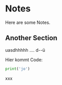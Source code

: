 



# Notes

Here are some Notes.

## Another Section
uasdhhhhh
....
d--ü

Hier kommt Code:

```python
print('jo')
````


xxx

